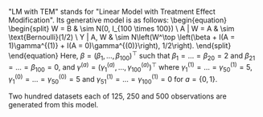 "LM with TEM" stands for "Linear Model with Treatment Effect Modification".
Its generative model is as follows:
\begin{equation}
  \begin{split}
    W = B & \sim N(0, I_{100 \times 100}) \\
    A | W = A & \sim \text{Bernoulli}(1/2) \\
    Y | A, W & \sim N\left(W^\top
      \left(\beta + I(A = 1)\gamma^{(1)} + I(A = 0)\gamma^{(0)}\right),
      1/2\right).
  \end{split}
\end{equation}
Here, $\beta = (\beta_1, \ldots, \beta_{100})^\top$ such that $\beta_1 = \ldots
= \beta_{20} = 2$ and $\beta_{21} = \ldots = \beta_{100} = 0$, and
$\gamma^{(a)} = (\gamma_1^{(a)}, \ldots, \gamma_{100}^{(a)})^\top$ where
$\gamma_1^{(1)} = \ldots = \gamma_{50}^{(1)} = 5$, $\gamma_1^{(0)} = \ldots =
\gamma_{50}^{(0)} = 5$ and $\gamma_{51}^{(1)} = \ldots = \gamma_{100}^{(1)} =
0$ for $a = \{0, 1\}$.

Two hundred datasets each of 125, 250 and 500 observations are generated from
this model.
